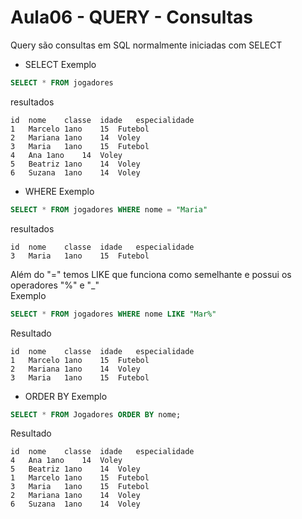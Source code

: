 # Aula06 - QUERY - Consultas
Query são consultas em SQL normalmente iniciadas com SELECT

- SELECT
Exemplo
```sql
SELECT * FROM jogadores
```
resultados
```
id	nome	classe	idade	especialidade
1	Marcelo	1ano	15	Futebol
2	Mariana	1ano	14	Voley
3	Maria	1ano	15	Futebol
4	Ana	1ano	14	Voley
5	Beatriz	1ano	14	Voley
6	Suzana	1ano	14	Voley
```
- WHERE
Exemplo
```sql
SELECT * FROM jogadores WHERE nome = "Maria"
```
resultados
```
id	nome	classe	idade	especialidade
3	Maria	1ano	15	Futebol
```
Além do "=" temos LIKE que funciona como semelhante e possui os operadores "%" e "_"<br>
Exemplo
```sql
SELECT * FROM jogadores WHERE nome LIKE "Mar%"
```
Resultado
```
id	nome	classe	idade	especialidade
1	Marcelo	1ano	15	Futebol
2	Mariana	1ano	14	Voley
3	Maria	1ano	15	Futebol
```
- ORDER BY
Exemplo
```sql
SELECT * FROM Jogadores ORDER BY nome;
```
Resultado
```
id	nome	classe	idade	especialidade
4	Ana	1ano	14	Voley
5	Beatriz	1ano	14	Voley
1	Marcelo	1ano	15	Futebol
3	Maria	1ano	15	Futebol
2	Mariana	1ano	14	Voley
6	Suzana	1ano	14	Voley
```
